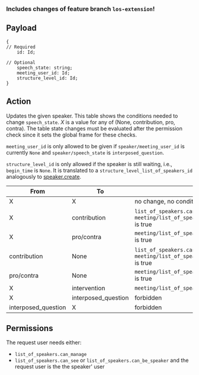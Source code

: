 ### Includes changes of feature branch `los-extension`!

## Payload
```
{
// Required
    id: Id;

// Optional
    speech_state: string;
    meeting_user_id: Id;
    structure_level_id: Id;
}
```

## Action
Updates the given speaker. This table shows the conditions needed to change `speech_state`. _X_ is a
value for any of (None, contribution, pro, contra). The table state changes must be evaluated after
the permission check since it sets the global frame for these checks.

`meeting_user_id` is only allowed to be given if `speaker/meeting_user_id` is currently `None` and `speaker/speech_state` is `interposed_question`.

`structure_level_id` is only allowed if the speaker is still waiting, i.e., `begin_time` is `None`. It is translated to a `structure_level_list_of_speakers_id` analogously to [speaker.create](speaker.create).


| From         | To           | Conditions  |
| ------------ | ------------ | --------------------- |
| X            | X            | no change, no conditions -> allowed   |
| X            | contribution | `list_of_speakers.can_manage` or `meeting/list_of_speakers_can_set_contribution_self` is true |
| X            | pro/contra   | `meeting/list_of_speakers_enable_pro_contra_speech` is true |
| contribution | None         | `list_of_speakers.can_manage` or `meeting/list_of_speakers_can_set_contribution_self` is true |
| pro/contra   | None         | `meeting/list_of_speakers_enable_pro_contra_speech` is true |
| X            | intervention | `meeting/list_of_speakers_intervention_time > 0` |
| X            | interposed_question | forbidden |
| interposed_question | X | forbidden |

## Permissions
The request user needs either:
- `list_of_speakers.can_manage`
- `list_of_speakers.can_see` or `list_of_speakers.can_be_speaker` and the request user is the the speaker' user
